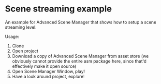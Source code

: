 # Scene streaming example
An example for Advanced Scene Manager that shows how to setup a scene streaming level.

Usage:
1. Clone
2. Open project
3. Download a copy of Advanced Scene Manager from asset store (we obviously cannot provide the entire asm package here, since that'd effectively make it open source)
4. Open Scene Manager Window, play!
5. Have a look around project, explore!
